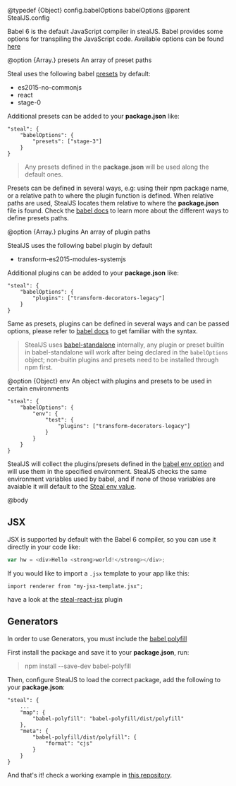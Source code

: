 @typedef {Object} config.babelOptions babelOptions
@parent StealJS.config

Babel 6 is the default JavaScript compiler in stealJS.
Babel provides some options for transpiling the JavaScript code.
Available options can be found [here](https://babeljs.io/docs/usage/options/)

@option {Array.<String>} presets An array of preset paths

Steal uses the following babel [presets](https://babeljs.io/docs/plugins/#presets) by default:

- es2015-no-commonjs
- react
- stage-0

Additional presets can be added to your __package.json__ like:

```
"steal": {
    "babelOptions": {
		"presets": ["stage-3"]
	}
}
```

> Any presets defined in the __package.json__ will be used along the default ones.

Presets can be defined in several ways, e.g: using their npm package name, or a relative
path to where the plugin function is defined. When relative paths are used, StealJS locates
them relative to where the __package.json__ file is found. Check the [babel docs](https://babeljs.io/docs/plugins/#plugin-preset-paths) to learn more about the different ways to define presets paths.

@option {Array.<String>} plugins An array of plugin paths

StealJS uses the following babel plugin by default 

- transform-es2015-modules-systemjs

Additional plugins can be added to your __package.json__ like:

```
"steal": {
    "babelOptions": {
		"plugins": ["transform-decorators-legacy"]
	}
}
```

Same as presets, plugins can be defined in several ways and can be passed options,
please refer to [babel docs](https://babeljs.io/docs/plugins/#plugin-preset-options)
to get familiar with the syntax.

> StealJS uses [babel-standalone](https://github.com/babel/babel-standalone) internally, 
any plugin or preset builtin in babel-standalone will work after being declared in the `babelOptions` object; 
non-buitin plugins and presets need to be installed through npm first.

@option {Object} env An object with plugins and presets to be used in certain environments

```
"steal": {
    "babelOptions": {
		"env": {
			"test": {
				"plugins": ["transform-decorators-legacy"]
			}	
		}
	}
}
```

StealJS will collect the plugins/presets defined in the [babel env option](https://babeljs.io/docs/usage/babelrc/#env-option)
and will use them in the specified environment. StealJS checks the same environment variables used by babel, and if 
none of those variables are avaiable it will default to the [Steal env value](config.env).

@body

## JSX

JSX is supported by default with the Babel 6 compiler, so you can use it directly in your code like:

```js
var hw = <div>Hello <strong>world!</strong></div>;
```

If you would like to import a `.jsx` template to your app like this:
```
import renderer from "my-jsx-template.jsx";
```
have a look at the [steal-react-jsx](https://www.npmjs.com/package/steal-react-jsx) plugin

## Generators

In order to use Generators, you must include the [babel polyfill](http://babeljs.io/docs/usage/polyfill/) 

First install the package and save it to your __package.json__, run:

> npm install --save-dev babel-polyfill

Then, configure StealJS to load the correct package, add the following to your
__package.json__:

```
"steal": {
	...
	"map": {
		"babel-polyfill": "babel-polyfill/dist/polyfill"
    },
    "meta": {
		"babel-polyfill/dist/polyfill": {
			"format": "cjs"
		}
	}
}
```

And that's it! check a working example in [this repository](https://github.com/stealjs/steal-generators-example).
